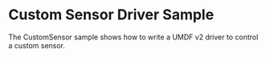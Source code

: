 <!---
    name: Custom Sensor Driver Sample
    platform: UMDF2
    language: cpp
    category: Sensors
    description: Demonstrates how to write a UMDF v2 driver to control a custom sensor.
    samplefwlink: https://go.microsoft.com/fwlink/p/?LinkId=617958
--->

# Custom Sensor Driver Sample

The CustomSensor sample shows how to write a UMDF v2 driver to control a custom sensor.
